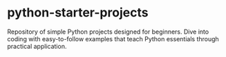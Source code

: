 # python-starter-projects
Repository of simple Python projects designed for beginners. Dive into coding with easy-to-follow examples that teach Python essentials through practical application.
